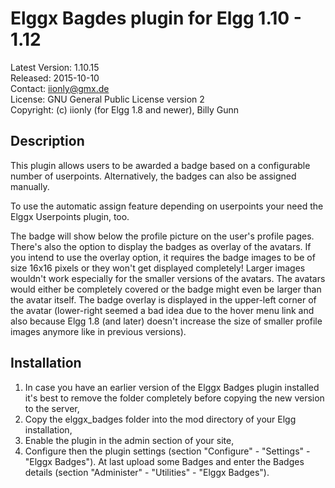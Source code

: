Elggx Bagdes plugin for Elgg 1.10 - 1.12
========================================

Latest Version: 1.10.15  
Released: 2015-10-10  
Contact: iionly@gmx.de  
License: GNU General Public License version 2  
Copyright: (c) iionly (for Elgg 1.8 and newer), Billy Gunn


Description
-----------

This plugin allows users to be awarded a badge based on a configurable number of userpoints. Alternatively, the badges can also be assigned manually.

To use the automatic assign feature depending on userpoints your need the Elggx Userpoints plugin, too.

The badge will show below the profile picture on the user's profile pages. There's also the option to display the badges as overlay of the avatars. If you intend to use the overlay option, it requires the badge images to be of size 16x16 pixels or they won't get displayed completely! Larger images wouldn't work especially for the smaller versions of the avatars. The avatars would either be completely covered or the badge might even be larger than the avatar itself. The badge overlay is displayed in the upper-left corner of the avatar (lower-right seemed a bad idea due to the hover menu link and also because Elgg 1.8 (and later) doesn't increase the size of smaller profile images anymore like in previous versions).


Installation
------------

1. In case you have an earlier version of the Elggx Badges plugin installed it's best to remove the folder completely before copying the new version to the server,
2. Copy the elggx_badges folder into the mod directory of your Elgg installation,
3. Enable the plugin in the admin section of your site,
4. Configure then the plugin settings (section "Configure" - "Settings" - "Elggx Badges"). At last upload some Badges and enter the Badges details (section "Administer" - "Utilities" - "Elggx Badges").

